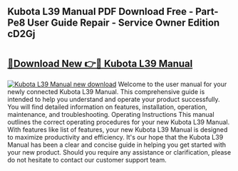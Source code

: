 ## Kubota L39 Manual PDF Download Free - Part-Pe8 User Guide Repair - Service Owner Edition cD2Gj

# <h2><a href="http://bc94618.oget.top/?id=Kubota+L39+Manual">🔗Download New 👉🔴 Kubota L39 Manual</a></h2>

[![Kubota L39 Manual new download](https://i.imgur.com/5g1atiW.png)](http://bc94618.oget.top/?id=Kubota+L39+Manual)
Welcome to the user manual for your newly connected Kubota L39 Manual. This comprehensive guide is intended to help you understand and operate your product successfully. You will find detailed information on features, installation, operation, maintenance, and troubleshooting. Operating Instructions This manual outlines the correct operating procedures for your new Kubota L39 Manual. With features like list of features, your new Kubota L39 Manual is designed to maximize productivity and efficiency. It's our hope that the Kubota L39 Manual has been a clear and concise guide in helping you get started with your new product. Should you require any assistance or clarification, please do not hesitate to contact our customer support team.
